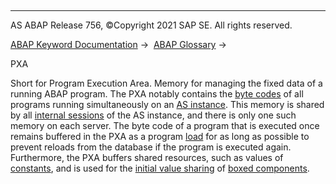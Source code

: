   

* * *

AS ABAP Release 756, ©Copyright 2021 SAP SE. All rights reserved.

[ABAP Keyword Documentation](javascript:call_link\('abenabap.htm'\)) →  [ABAP Glossary](javascript:call_link\('abenabap_glossary.htm'\)) → 

PXA

Short for Program Execution Area. Memory for managing the fixed data of a running ABAP program. The PXA notably contains the [byte codes](javascript:call_link\('abenbytecode_glosry.htm'\) "Glossary Entry") of all programs running simultaneously on an [AS instance](javascript:call_link\('abenas_instance_glosry.htm'\) "Glossary Entry"). This memory is shared by all [internal sessions](javascript:call_link\('abeninternal_session_glosry.htm'\) "Glossary Entry") of the AS instance, and there is only one such memory on each server. The byte code of a program that is executed once remains buffered in the PXA as a program [load](javascript:call_link\('abenload_glosry.htm'\) "Glossary Entry") for as long as possible to prevent reloads from the database if the program is executed again. Furthermore, the PXA buffers shared resources, such as values of [constants](javascript:call_link\('abenconstant_glosry.htm'\) "Glossary Entry"), and is used for the [initial value sharing](javascript:call_link\('abeninitial_value_sharing_glosry.htm'\) "Glossary Entry") of [boxed components](javascript:call_link\('abenboxed_component_glosry.htm'\) "Glossary Entry").